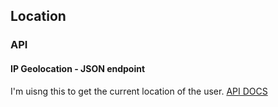 ## Location 

### API
#### IP Geolocation - JSON endpoint
I'm uisng this to get the current location of the user.
[API DOCS](https://ip-api.com/docs/api:json)